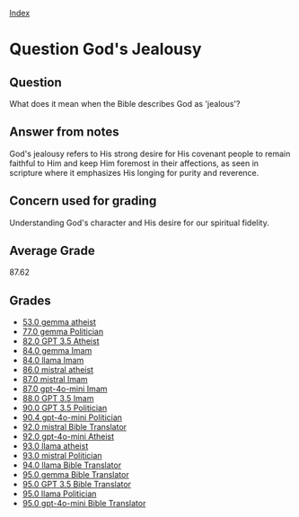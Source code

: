 
[Index](../../index.md)
# Question God's Jealousy
## Question
What does it mean when the Bible describes God as 'jealous'?

## Answer from notes
God's jealousy refers to His strong desire for His covenant people to remain faithful to Him and keep Him foremost in their affections, as seen in scripture where it emphasizes His longing for purity and reverence.

## Concern used for grading
Understanding God's character and His desire for our spiritual fidelity.

## Average Grade
87.62

## Grades
 * [53.0 gemma atheist](../answers/gemma_atheist/God_s_Jealousy.md)
 * [77.0 gemma Politician](../answers/gemma_Politician/God_s_Jealousy.md)
 * [82.0 GPT 3.5 Atheist](../answers/GPT_3.5_Atheist/God_s_Jealousy.md)
 * [84.0 gemma Imam](../answers/gemma_Imam/God_s_Jealousy.md)
 * [84.0 llama Imam](../answers/llama_Imam/God_s_Jealousy.md)
 * [86.0 mistral atheist](../answers/mistral_atheist/God_s_Jealousy.md)
 * [87.0 mistral Imam](../answers/mistral_Imam/God_s_Jealousy.md)
 * [87.0 gpt-4o-mini Imam](../answers/gpt-4o-mini_Imam/God_s_Jealousy.md)
 * [88.0 GPT 3.5 Imam](../answers/GPT_3.5_Imam/God_s_Jealousy.md)
 * [90.0 GPT 3.5 Politician](../answers/GPT_3.5_Politician/God_s_Jealousy.md)
 * [90.4 gpt-4o-mini Politician](../answers/gpt-4o-mini_Politician/God_s_Jealousy.md)
 * [92.0 mistral Bible Translator](../answers/mistral_Bible_Translator/God_s_Jealousy.md)
 * [92.0 gpt-4o-mini Atheist](../answers/gpt-4o-mini_Atheist/God_s_Jealousy.md)
 * [93.0 llama atheist](../answers/llama_atheist/God_s_Jealousy.md)
 * [93.0 mistral Politician](../answers/mistral_Politician/God_s_Jealousy.md)
 * [94.0 llama Bible Translator](../answers/llama_Bible_Translator/God_s_Jealousy.md)
 * [95.0 gemma Bible Translator](../answers/gemma_Bible_Translator/God_s_Jealousy.md)
 * [95.0 GPT 3.5 Bible Translator](../answers/GPT_3.5_Bible_Translator/God_s_Jealousy.md)
 * [95.0 llama Politician](../answers/llama_Politician/God_s_Jealousy.md)
 * [95.0 gpt-4o-mini Bible Translator](../answers/gpt-4o-mini_Bible_Translator/God_s_Jealousy.md)
